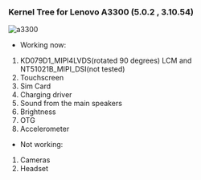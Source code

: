 ###                                          Kernel Tree for Lenovo A3300 (5.0.2 , 3.10.54)

![a3300](https://www.jakartanotebook.com/upload/images/Lenovo-IdeaTab-A3300-Android-Tablet-PC---Black-2.jpg)

* Working now:
1) KD079D1_MIPI4LVDS(rotated 90 degrees) LCM and NT51021B_MIPI_DSI(not tested)
2) Touchscreen
3) Sim Card
4) Charging driver
5) Sound from the main speakers
6) Brightness
7) OTG
8) Accelerometer

* Not working:
1) Cameras
2) Headset
